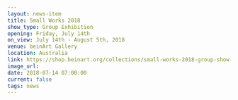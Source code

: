 ```yaml
---
layout: news-item
title: Small Works 2018
show_type: Group Exhibition
opening: Friday, July 14th
on_view: July 14th - August 5th, 2018
venue: beinArt Gallery
location: Australia
link: https://shop.beinart.org/collections/small-works-2018-group-show-with-over-70-artists
image_url:
date: 2018-07-14 07:00:00
current: false
tags: news
---
```

